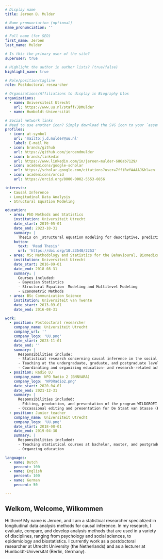 ```yaml
---
# Display name
title: Jeroen D. Mulder

# Name pronunciation (optional)
name_pronunciation: ''

# Full name (for SEO)
first_name: Jeroen
last_name: Mulder

# Is this the primary user of the site?
superuser: true

# Highlight the author in author lists? (true/false)
highlight_name: true

# Role/position/tagline
role: Postdoctoral researcher

# Organizations/Affiliations to display in Biography blox
organizations:
  - name: Universiteit Utrecht
    url: https://www.uu.nl/staff/JDMulder
  - name: Humboldt-Universität

# Social network links
# Need to use another icon? Simply download the SVG icon to your `assets/media/icons/` folder.
profiles:
  - icon: at-symbol
    url: 'mailto:j.d.mulder@uu.nl'
    label: E-mail Me
  - icon: brands/github
    url: https://github.com/jeroendmulder
  - icon: brands/linkedin
    url: https://www.linkedin.com/in/jeroen-mulder-686ab7129/
  - icon: academicons/google-scholar
    url: https://scholar.google.com/citations?user=7ffiRvYAAAAJ&hl=en
  - icon: academicons/orcid
    url: https://orcid.org/0000-0002-5553-0856

interests:
  - Causal Inference
  - Longitudinal Data Analysis
  - Structural Equation Modeling

education:
  - area: PhD Methods and Statistics
    institution: Universiteit Utrecht
    date_start: 2019-05-01
    date_end: 2023-10-31
    summary: |
      Thesis on _structural equation modeling for descriptive, predictive, and causal research_. Supervised by [Prof Dr. Ellen L. Hamaker](https://scholar.google.com/citations?user=DA9HlugAAAAJ&hl=en&oi=ao) and [Dr. Satoshi Usami](https://scholar.google.com/citations?user=9fE_RREAAAAJ&hl=en&oi=ao).
    button:
      text: 'Read Thesis'
      url: 'https://doi.org/10.33540/2253'
  - area: MSc Methodology and Statistics for the Behavioural, Biomedical, and Social Sciences
    institution: Universiteit Utrecht
    date_start: 2016-09-01
    date_end: 2018-08-31
    summary: |
      Courses included:
      - Bayesian Statistics
      - Structural Equation  Modeling and Multilevel Modeling
      - Econometric Methods
  - area: BSc Communication Science
    institution: Universiteit van Twente
    date_start: 2013-09-01
    date_end: 2016-08-31

work:
  - position: Postdoctoral researcher
    company_name: Universiteit Utrecht
    company_url: ''
    company_logo: 'UU.png'
    date_start: 2023-11-01
    date_end: ''
    summary: |
      Responsibilities include:
      - Statistical research concerning causal inference in the social sciences
      - Teaching at the undergraduate, graduate, and postgraduate level
      - Coordinating and organizing education- and research-related activities
  - position: Radio DJ
    company_name: NPO Radio 2 (BNNVARA)
    company_logo: 'NPORadio2.png'
    date_start: 2020-04-01
    date_end: 2021-12-31
    summary: |
      Responsibilities included:
      - Editing, production, and presentation of the program WILDGROEI (BNNVARA)
      - Occassional editing and presentation for De Staat van Stasse (KRO-NCRV) and Giel (BNNVARA)
  - position: Junior teacher
    company_name: Universiteit Utrecht
    company_logo: 'UU.png'
    date_start: 2018-08-01
    date_end: 2019-04-30
    summary: |
      Responsibilities included:
      - Teaching statistical courses at bachelor, master, and postgraduate level.
      - Organzing education 

languages:
  - name: Dutch
    percent: 100
  - name: English
    percent: 100
  - name: German
    percent: 50

---
```


## Welkom, Welcome, Wilkommen

Hi there! My name is Jeroen, and I am a statistical researcher specialized in longitudinal data analysis methods for causal inference. In my research, I evaluate, compare, and develop analysis methods that are used in a variety of disciplines, ranging from psychology and social sciences, to epidemiology and biostatistics. I currently work as a postdoctoral researcher at Utrecht University (the Netherlands) and as a lecturer at Humboldt-Universität (Berlin, Germany). 
